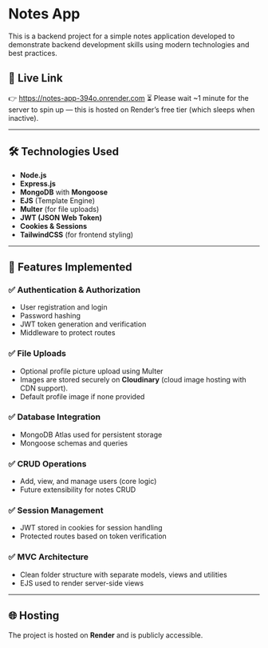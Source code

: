 # Notes App

This is a backend project for a simple notes application developed to demonstrate backend development skills using modern technologies and best practices.

## 🔗 Live Link

👉 https://notes-app-394o.onrender.com
⏳ Please wait ~1 minute for the server to spin up — this is hosted on Render’s free tier (which sleeps when inactive).

---

## 🛠 Technologies Used

- **Node.js**
- **Express.js**
- **MongoDB** with **Mongoose**
- **EJS** (Template Engine)
- **Multer** (for file uploads)
- **JWT (JSON Web Token)**
- **Cookies & Sessions**
- **TailwindCSS** (for frontend styling)

---

## 🚀 Features Implemented

### ✅ Authentication & Authorization
- User registration and login
- Password hashing
- JWT token generation and verification
- Middleware to protect routes

### ✅ File Uploads
- Optional profile picture upload using Multer
- Images are stored securely on **Cloudinary** (cloud image hosting with CDN support).
- Default profile image if none provided

### ✅ Database Integration
- MongoDB Atlas used for persistent storage
- Mongoose schemas and queries

### ✅ CRUD Operations
- Add, view, and manage users (core logic)
- Future extensibility for notes CRUD

### ✅ Session Management
- JWT stored in cookies for session handling
- Protected routes based on token verification

### ✅ MVC Architecture
- Clean folder structure with separate models, views and utilities
- EJS used to render server-side views

---

## 🌐 Hosting

The project is hosted on **Render** and is publicly accessible.
